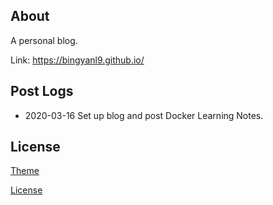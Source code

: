 ## About

A personal blog.

Link: https://bingyanl9.github.io/

## Post Logs

- 2020-03-16 Set up blog and post Docker Learning Notes.

## License

[Theme](https://github.com/Gaohaoyang/gaohaoyang.github.io)

[License](https://github.com/Gaohaoyang/gaohaoyang.github.io/blob/master/LICENSE.md)
